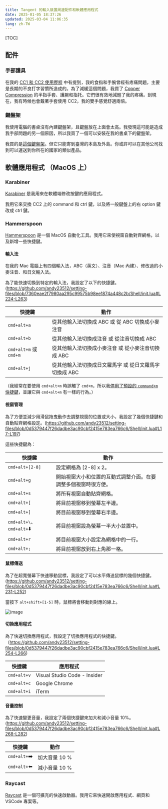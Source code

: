 ```yaml
---
title: Tangent 的輸入裝置周邊配件和軟體應用程式
date: 2025-01-05 18:37:26
updated: 2025-03-04 11:06:35
lang: zh-TW
---
```

[TOC]

## 配件

### 手部護具

在我的 [CC1 和 CC2 使用歷程](/@andy23512/HJOF0UWyC#1-%E6%88%91%E5%A6%82%E4%BD%95%E9%81%87%E8%A6%8B-CharaChorder-One-CC1) 中有提到，我的食指和手腕曾經有疼痛問題，主要是長期的不良打字習慣所造成的。為了減緩這個問題，我買了 [Copper Compression](https://www.coppercompression.com/) 的半指手套、護腕和指托。它們很有效地減輕了我的疼痛。到現在，我有時候也會戴著手套使用 CC2，我的雙手感覺舒適兩倍。

### 鍵盤架

我使用電腦的書桌沒有內建鍵盤架，且鍵盤放在上面會太高。我發現這可能是造成我手部問題的另一個原因，所以我買了一個可以安裝在我的書桌下的鍵盤架。

我買的是[這個鍵盤架](https://www.ergomap.com.tw/product/kt_mcb33/)。但它只能寄到臺灣的本島及外島。你或許可以在其他公司找到可以運送到你所在的國家的類似產品。

## 軟體應用程式 （MacOS 上）

### Karabiner

[Karabiner](https://karabiner-elements.pqrs.org/) 是我用來在軟體端修改按鍵的應用程式。

我用它來交換 CC2 上的 command 和 ctrl 鍵，以及將一般鍵盤上的右 option 鍵改成 ctrl 鍵。

### Hammerspoon

[Hammerspoon](https://www.hammerspoon.org/) 是一個 MacOS 自動化工具。我用它來使視窗自動對齊網格，以及新增一些快捷鍵。

#### 輸入法

在我的 Mac 電腦上有四個輸入法，ABC（英文）、注音（Mac 內建）、修改過的小麥注音、和日文輸入法。

為了能快速切換到特定的輸入法，我設定了以下的快捷鍵。(https://github.com/andy23512/setting-files/blob/7360eae2f7980aa295c99575b98ee1874a448c2b/Shell/init.lua#L224-L263)

|快捷鍵|動作|
|-|-|
|`cmd+alt+a`|從其他輸入法切換成 ABC 或 從 ABC 切換成小麥注音|
|`cmd+alt+b`|從其他輸入法切換成注音 或 從注音切換成 ABC|
|`cmd+alt+m` 或 `cmd+m`|從其他輸入法切換成小麥注音 或 從小麥注音切換成 ABC|
|`cmd+alt+j`|從其他輸入法切換成日文羅馬字 或 從日文羅馬字切換成 ABC|

（我經常在要使用 `cmd+alt+m` 時誤觸了 `cmd+m`，所以我[停用了預設的 `command+m` 快捷鍵](https://apple.stackexchange.com/questions/115562/how-do-i-disable-the-minimize-command-m-shortcut)，並讓它與 `cmd+alt+m` 有一樣的行為。）

#### 視窗管理

為了方便並減少用滑鼠拖曳動作去調整視窗的位置或大小，我設定了幾個快捷鍵和自動貼齊網格設定。(https://github.com/andy23512/setting-files/blob/0d5379447f26dadbe3ac90cbf2415e783ea766c6/Shell/init.lua#L17-L197)

這些快捷鍵為：

|快捷鍵|動作|
|-|-|
|`cmd+alt+[2-8]`|設定網格為 [2-8] x 2。|
|`cmd+alt+g`|開始視窗大小和位置的互動式調整介面。在要調整多個視窗時很方便。|
|`cmd+alt+s`|將所有視窗自動貼齊網格。|
|`cmd+alt+[`|將目前視窗移到螢幕左半邊。|
|`cmd+alt+]`|將目前視窗移到螢幕右半邊。|
|`cmd+alt+\`、`cmd+alt+`:arrow_down:|將目前視窗設為螢幕一半大小並置中。|
|`cmd+alt+r`|將目前視窗大小設定為網格中的一行。|
|`cmd+alt+;`|將目前視窗放到右上角那一格。|

#### 鼠標傳送

為了在超寬螢幕下快速移動鼠標，我設定了可以水平傳送鼠標的幾個快捷鍵。(https://github.com/andy23512/setting-files/blob/0d5379447f26dadbe3ac90cbf2415e783ea766c6/Shell/init.lua#L231-L252)

當按下 `alt+shift+[1-5]` 時，鼠標將會移動到對應的線上。

![image](https://hackmd.io/_uploads/ryfRjCb06.png)

#### 切換應用程式

為了快速切換應用程式，我設定了切換應用程式的快捷鍵。（https://github.com/andy23512/setting-files/blob/0d5379447f26dadbe3ac90cbf2415e783ea766c6/Shell/init.lua#L254-L266)

|快捷鍵|應用程式|
|-|-|
|`cmd+alt+v`|Visual Studio Code - Insider|
|`cmd+alt+c`|Google Chrome|
|`cmd+alt+i`|iTerm|

#### 音量控制

為了快速變更音量，我設定了兩個快捷鍵來加大和減小音量 10%。(https://github.com/andy23512/setting-files/blob/0d5379447f26dadbe3ac90cbf2415e783ea766c6/Shell/init.lua#L268-L282)

|快捷鍵|動作|
|-|-|
|`cmd+alt+`:arrow_right:|加大音量 10 %|
|`cmd+alt+`:arrow_left:|減小音量 10 %|

### Raycast

[Raycast](https://www.raycast.com/) 是一個可擴充的快速啟動器。我用它來快速開啟應用程式、網頁和 VSCode 專案等。
